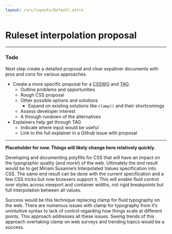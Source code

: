 ```yaml
---
layout: /src/layouts/Default.astro
---
```


<!-- @format -->

# Ruleset interpolation proposal

---

### Todo

Next step create a detailed proposal and clear expaliner documents with pros and cons for various approaches.

- Create a more specific proposal for a <abbr title="Cascading Style Sheets Working Group">CSSWG</abbr> and <abbr title="Technical Architecture Group">TAG</abbr>.
  - Outline problems and opportunities
  - Rough CSS proposal
  - Other possible options and solutions
    - Expand on existing solutions like `clamp()` and their shortcomings
  - Assess developer interest
  - A through rundown of the alternatives
- Explainers help get through TAG
  - Indicate where input would be useful
  - Link to the full explainer in a Github issue with proposal

---

**Placeholder for now. Things will likely change here relatively quickly.**

Developing and documenting polyfills for CSS that will have an impact on the typographic quality (and more!) of the web. Ultimately the end result would be to get Miriam Susanne’s Interpolated Values specification into CSS. The same end result can be done with the current specification and a few CSS tricks but now browsers support it. This will enable fluid control over styles across viewport and container widths, not rigid breakpoints but full interpolation between all values.

Success would be this technique replacing clamp for fluid typography on the web. There are numerous issues with clamp for typography from it’s unintuitive syntax to lack of control regarding how things scale at different points. This approach addresses all these issues. Seeing trends of this approach overtaking clamp on web surveys and trending topics would be a success.
